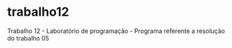 # trabalho12
Trabalho 12 - Laboratório de programação - Programa referente a resolução do trabalho 05
